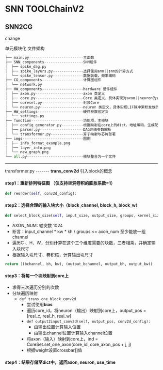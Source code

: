 # SNN TOOLChainV2  

## SNN2CG

change

单元模块化 文件架构

```python
├── main.py-------------------------主函数
├── SNN_components------------------SNN组件
│  ├── spike_dag.py
│  ├── spike_layers.py--------------选择使用ann||snn的计算方式
│  └── spike_tensor.py--------------数据装载，频率编码
├── CG_components-------------------计算图组件
│  └── network.py
├── HW_components-------------------hardware 硬件组件
│  ├── axon.py----------------------axon 类定义
│  ├── core.py----------------------Core 类定义，具体实现对axon||neuron的set，路由等功能
│  ├── coreset.py-------------------封装Core
│  └── neuron.py--------------------neuron 类定义，具体实现LIF脉冲累积发放的过程
├── HW_settings---------------------硬件参数宏定义
│  └── settings.py
├── function------------------------功能项，主模块
│  ├── config_generator.py----------根据映射在core上的dict，地址编码，生成配置帧
│  ├── parser.py--------------------DAG网络参数解析
│  └── transformer.py---------------算子映射与芯片部署
├── imgs----------------------------图例
│  ├── info_format_example.png
│  ├── layer_info.png
│  └── new_graph.png
└── all.py--------------------------模块整合为一个文件
```

-----------------------------------

transformer.py ------- **trans_conv2d**  引入block的概念

#### step1：重新排列特征图 （仅支持空洞卷积的膨胀系数=1）

```python
def reorder(self, conv2d_config):
```

#### step2：选择合理的输入块大小（block_channel, block_h, block_w）

```python
def select_block_size(self, input_size, output_size, groups, kernel_size, stride, padding, weight_bits):
```

- AXON_NUM: 轴突数 1024
- 断言：input_channel * kw * kh / groups <= axon_num  至少能放一组channel
- 遍历C 、H、W，分别计算在这个三个维度需要的块数，三者相乘，并确定输入块尺寸
- 根据输入块尺寸、卷积核，计算输出块尺寸

```python
return ((bchannel, bh, bw), (output_bchannel, output_bh, output_bw))
```

#### step3：将每一个块映射到core上

- 求得三次遍历分别的次数
- 分块遍历映射
  - `def trans_one_block_conv2d`
    - 尝试使用**bias**
    - 遍历core_id，将neuron（输出）映射到core上，output_pos = [real_c, real_h, real_w]
    - `def output2input_conv2d(self, output_pos, conv2d_config):`
      - 由输出位置计算输入位置
      - 由输出channel位置计算输入channel位置
    - 将axon（输入）映射到core上，ind = CoreSet.set_one_axon(core_id, core_axon_pos + j, j)
    - 根据weight设置crossbar[]值									

#### step4：结果存储至dict中，返回axon, neuron, use_time



